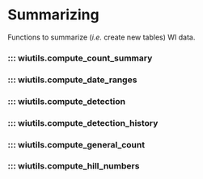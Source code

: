 # Summarizing
Functions to summarize (*i.e.* create new tables) WI data.

### ::: wiutils.compute_count_summary
### ::: wiutils.compute_date_ranges
### ::: wiutils.compute_detection
### ::: wiutils.compute_detection_history
### ::: wiutils.compute_general_count
### ::: wiutils.compute_hill_numbers
